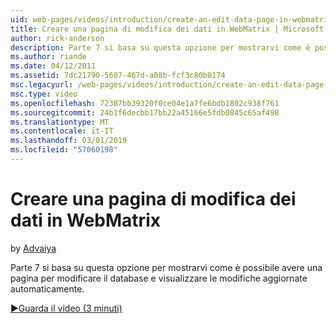 ```yaml
---
uid: web-pages/videos/introduction/create-an-edit-data-page-in-webmatrix
title: Creare una pagina di modifica dei dati in WebMatrix | Microsoft Docs
author: rick-anderson
description: Parte 7 si basa su questa opzione per mostrarvi come è possibile avere una pagina per modificare il database e visualizzare le modifiche aggiornate automaticamente.
ms.author: riande
ms.date: 04/12/2011
ms.assetid: 7dc21790-5607-467d-a08b-fcf3c80b0174
msc.legacyurl: /web-pages/videos/introduction/create-an-edit-data-page-in-webmatrix
msc.type: video
ms.openlocfilehash: 72387bb39320f0ce04e1a7fe6bdb1802c938f761
ms.sourcegitcommit: 24b1f6decbb17bb22a45166e5fdb0845c65af498
ms.translationtype: MT
ms.contentlocale: it-IT
ms.lasthandoff: 03/01/2019
ms.locfileid: "57060198"
---
```

<a name="create-an-edit-data-page-in-webmatrix"></a>Creare una pagina di modifica dei dati in WebMatrix
====================
by [Advaiya](https://twitter.com/Advaiyasolns)

Parte 7 si basa su questa opzione per mostrarvi come è possibile avere una pagina per modificare il database e visualizzare le modifiche aggiornate automaticamente.

[&#9654;Guarda il video (3 minuti)](https://channel9.msdn.com/Blogs/ASP-NET-Site-Videos/create-an-edit-data-page-in-webmatrix)
